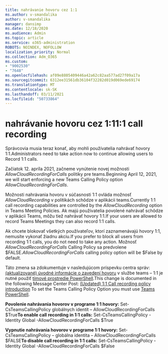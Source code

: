 ```yaml
---
title: nahrávanie hovoru cez 1:1
ms.author: v-smandalika
author: v-smandalika
manager: dansimp
ms.date: 12/18/2020
ms.audience: Admin
ms.topic: article
ms.service: o365-administration
ROBOTS: NOINDEX, NOFOLLOW
localization_priority: Normal
ms.collection: Adm_O365
ms.custom:
- "9002530"
- "7648"
ms.openlocfilehash: af09e8805409446a42a62c82aa577ad27f09a17a
ms.sourcegitcommit: 6312ee31561db36104f32282d019d069ede69174
ms.translationtype: MT
ms.contentlocale: sk-SK
ms.lasthandoff: 03/11/2021
ms.locfileid: "50733864"
---
```

# <a name="11-call-recording"></a><span data-ttu-id="f5eb0-102">nahrávanie hovoru cez 1:1</span><span class="sxs-lookup"><span data-stu-id="f5eb0-102">1:1 call recording</span></span>

<span data-ttu-id="f5eb0-103">Správcovia musia teraz konať, aby mohli používatelia nahrávať hovory 1:1.</span><span class="sxs-lookup"><span data-stu-id="f5eb0-103">Administrators need to take action now to continue allowing users to Record 1:1 calls.</span></span>
 
<span data-ttu-id="f5eb0-104">Začiatok 12. apríla 2021, začneme vynútenie novej možnosti *AllowCloudRecordingForCalls* politiky pre teams.</span><span class="sxs-lookup"><span data-stu-id="f5eb0-104">Beginning April 12, 2021, we will start enforcing a new Teams Calling Policy option *AllowCloudRecordingForCalls*.</span></span> 

<span data-ttu-id="f5eb0-105">Možnosti nahrávania hovoru v súčasnosti 1:1 ovláda možnosť *AllowCloudRecording* v politikách schôdze v aplikácii teams.</span><span class="sxs-lookup"><span data-stu-id="f5eb0-105">Currently 1:1 call recording capabilities are controlled by the *AllowCloudRecording* option in Teams Meeting Policies.</span></span> <span data-ttu-id="f5eb0-106">Ak majú používatelia povolené nahrávať schôdze v aplikácii Teams, môžu tiež nahrávať hovory 1:1.</span><span class="sxs-lookup"><span data-stu-id="f5eb0-106">If your users are allowed to record Teams Meetings they can also record 1:1 calls.</span></span>

<span data-ttu-id="f5eb0-107">Ak chcete blokovať všetkých používateľov, ktorí zaznamenávajú hovory 1:1, nemusíte vykonať žiadnu akciu.</span><span class="sxs-lookup"><span data-stu-id="f5eb0-107">If you prefer to block all users from recording 1:1 calls, you do not need to take any action.</span></span> <span data-ttu-id="f5eb0-108">Možnosť *AllowCloudRecordingForCalls* Calling Policy sa predvolene $FALSE.</span><span class="sxs-lookup"><span data-stu-id="f5eb0-108">*AllowCloudRecordingForCalls* calling policy option will be $False by default.</span></span>

<span data-ttu-id="f5eb0-109">Táto zmena sa zdokumentuje v nasledujúcom príspevku centra správ: [(aktualizované) úvodné informácie o zavedení hovoru](https://portal.microsoft.com/Adminportal/Home?ref=MessageCenter/:/messages/MC238796) v službe teams – 1:1 je nutné použiť [tímové prostredie PowerShell](https://docs.microsoft.com/microsoftteams/teams-powershell-install).</span><span class="sxs-lookup"><span data-stu-id="f5eb0-109">This change is documented in the following Message Center Post: [(Updated) 1:1 Call recording policy introduction](https://portal.microsoft.com/Adminportal/Home?ref=MessageCenter/:/messages/MC238796) To set the Teams Calling Policy Option you must use [Teams PowerShell](https://docs.microsoft.com/microsoftteams/teams-powershell-install).</span></span>

<span data-ttu-id="f5eb0-110">**Povolenie nahrávania hovorov v programe 1:1 hovory:** Set-CsTeamsCallingPolicy globálnych identít – AllowCloudRecordingForCalls $True</span><span class="sxs-lookup"><span data-stu-id="f5eb0-110">**To enable call recording in 1:1 calls:** Set-CsTeamsCallingPolicy -Identity Global -AllowCloudRecordingForCalls $True</span></span>

<span data-ttu-id="f5eb0-111">**Vypnutie nahrávania hovorov v programe 1:1 hovory:** Set-CsTeamsCallingPolicy – globálna identita – AllowCloudRecordingForCalls $FALSE</span><span class="sxs-lookup"><span data-stu-id="f5eb0-111">**To disable call recording in 1:1 calls:** Set-CsTeamsCallingPolicy -Identity Global -AllowCloudRecordingForCalls $False</span></span>

